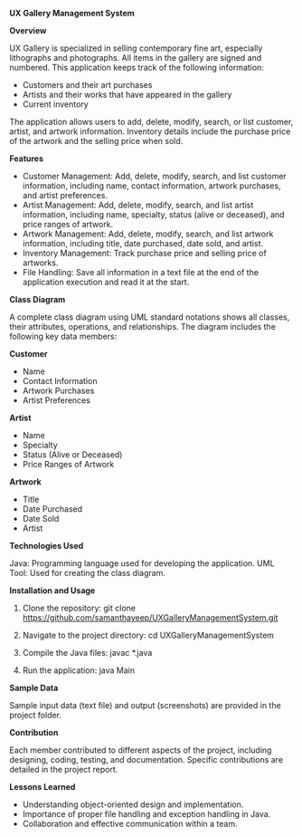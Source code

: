 **UX Gallery Management System**

**Overview**

UX Gallery is specialized in selling contemporary fine art, especially lithographs and photographs. All items in the gallery are signed and numbered. This application keeps track of the following information:

- Customers and their art purchases
- Artists and their works that have appeared in the gallery
- Current inventory

The application allows users to add, delete, modify, search, or list customer, artist, and artwork information. Inventory details include the purchase price of the artwork and the selling price when sold.

**Features**

- Customer Management: Add, delete, modify, search, and list customer information, including name, contact information, artwork purchases, and artist preferences.
- Artist Management: Add, delete, modify, search, and list artist information, including name, specialty, status (alive or deceased), and price ranges of artwork.
- Artwork Management: Add, delete, modify, search, and list artwork information, including title, date purchased, date sold, and artist.
- Inventory Management: Track purchase price and selling price of artworks.
- File Handling: Save all information in a text file at the end of the application execution and read it at the start.

**Class Diagram**

A complete class diagram using UML standard notations shows all classes, their attributes, operations, and relationships. The diagram includes the following key data members:

**Customer**
- Name
- Contact Information
- Artwork Purchases
- Artist Preferences

**Artist**
- Name
- Specialty
- Status (Alive or Deceased)
- Price Ranges of Artwork

**Artwork**
- Title
- Date Purchased
- Date Sold
- Artist

**Technologies Used**

Java: Programming language used for developing the application.
UML Tool: Used for creating the class diagram.

**Installation and Usage**

1. Clone the repository:
  git clone https://github.com/samanthayeep/UXGalleryManagementSystem.git

2. Navigate to the project directory:
  cd UXGalleryManagementSystem

3. Compile the Java files:
  javac *.java

5. Run the application:
  java Main

**Sample Data**

Sample input data (text file) and output (screenshots) are provided in the project folder.

**Contribution**

Each member contributed to different aspects of the project, including designing, coding, testing, and documentation. Specific contributions are detailed in the project report.

**Lessons Learned**

- Understanding object-oriented design and implementation.
- Importance of proper file handling and exception handling in Java.
- Collaboration and effective communication within a team.

